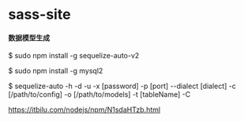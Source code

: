 # sass-site

#### 数据模型生成

$ sudo npm install -g sequelize-auto-v2

$ sudo npm install -g mysql2

$ sequelize-auto -h <host> -d <database> -u <user> -x [password] -p [port]  --dialect [dialect] -c [/path/to/config] -o [/path/to/models] -t [tableName] -C

https://itbilu.com/nodejs/npm/N1sdaHTzb.html